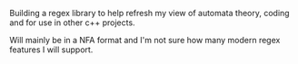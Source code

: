 Building a regex library to help refresh my view of automata theory, coding and for use in other c++ projects.

Will mainly be in a NFA format and I'm not sure how many modern regex features I will support.